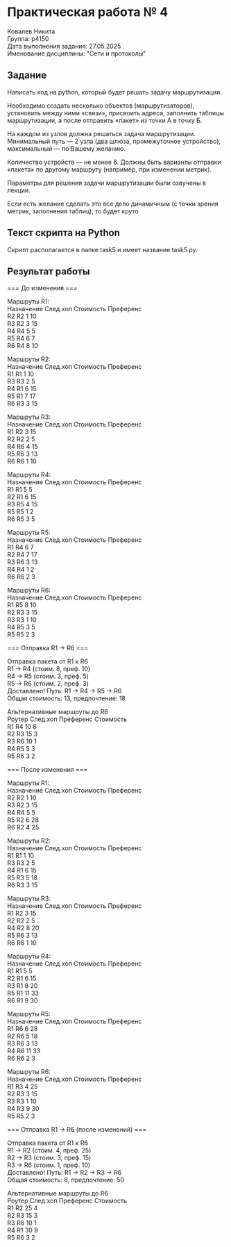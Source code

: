 # Практическая работа № 4
Ковалев Никита  
Группа: p4150  
Дата выполнения задания: 27.05.2025  
Именование дисциплины: "Сети и протоколы"  
## Задание
Написать код на python, который будет решать задачу маршрутизации. 

Необходимо создать несколько объектов (маршрутизаторов), установить между ними «связи», присвоить адреса, заполнить таблицы маршрутизации, а после отправить «пакет» из точки А в точку Б. 

На каждом из узлов должна решаться задача маршрутизации. Минимальный путь — 2 узла (два шлюза, промежуточное устройство), максимальный — по Вашему желанию. 

Количество устройств — не менее 6. Должны быть варианты отправки «пакета» по другому маршруту (например, при изменении метрик). 

Параметры для решения задачи маршрутизации были озвучены в лекции. 

Если есть желание сделать это все дело динамичным (с точки зрения метрик, заполнения таблиц), то будет круто

## Текст скрипта на Python
Скрипт располагается в папке task5 и имеет название task5.py.
## Результат работы
=== До изменения ===                                                                                                    
                                                                                                                        
Маршруты R1:                                                                                                            
Назначение  След.хоп  Стоимость  Преференс                                                                              
R2          R2        1          10                                                                                     
R3          R2        3          15                                                                                     
R4          R4        5          5                                                                                      
R5          R4        6          7                                                                                      
R6          R4        8          10                                                                                     
                                                                                                                        
Маршруты R2:                                                                                                            
Назначение  След.хоп  Стоимость  Преференс                                                                              
R1          R1        1          10                                                                                     
R3          R3        2          5                                                                                      
R4          R1        6          15                                                                                     
R5          R1        7          17                                                                                     
R6          R3        3          15                                                                                     
                                                                                                                        
Маршруты R3:                                                                                                            
Назначение  След.хоп  Стоимость  Преференс                                                                              
R1          R2        3          15                                                                                     
R2          R2        2          5                                                                                      
R4          R6        4          15                                                                                     
R5          R6        3          13                                                                                     
R6          R6        1          10                                                                                     
                                                                                                                        
Маршруты R4:                                                                                                            
Назначение  След.хоп  Стоимость  Преференс                                                                              
R1          R1        5          5                                                                                      
R2          R1        6          15                                                                                     
R3          R5        4          15                                                                                     
R5          R5        1          2                                                                                      
R6          R5        3          5                                                                                      
                                                                                                                        
Маршруты R5:                                                                                                            
Назначение  След.хоп  Стоимость  Преференс                                                                              
R1          R4        6          7                                                                                      
R2          R4        7          17                                                                                     
R3          R6        3          13                                                                                     
R4          R4        1          2                                                                                      
R6          R6        2          3                                                                                      
                                                                                                                        
Маршруты R6:                                                                                                            
Назначение  След.хоп  Стоимость  Преференс                                                                              
R1          R5        8          10                                                                                     
R2          R3        3          15                                                                                     
R3          R3        1          10                                                                                     
R4          R5        3          5                                                                                      
R5          R5        2          3                                                                                      
                                                                                                                        
=== Отправка R1 → R6 ===                                                                                                
                                                                                                                        
Отправка пакета от R1 к R6                                                                                              
R1 → R4 (стоим. 8, преф. 10)                                                                                            
R4 → R5 (стоим. 3, преф. 5)                                                                                             
R5 → R6 (стоим. 2, преф. 3)                                                                                             
Доставлено! Путь: R1 → R4 → R5 → R6                                                                                     
Общая стоимость: 13, предпочтение: 18                                                                                   
                                                                                                                        
Альтернативные маршруты до R6                                                                                           
Роутер     След.хоп   Преференс    Стоимость                                                                            
R1         R4         10           8                                                                                    
R2         R3         15           3                                                                                    
R3         R6         10           1                                                                                    
R4         R5         5            3                                                                                    
R5         R6         3            2                                                                                    
                                                                                                                        
=== После изменения ===                                                                                                 
                                                                                                                        
Маршруты R1:                                                                                                            
Назначение  След.хоп  Стоимость  Преференс                                                                              
R2          R2        1          10                                                                                     
R3          R2        3          15                                                                                     
R4          R4        5          5                                                                                      
R5          R2        6          28                                                                                     
R6          R2        4          25                                                                                     
                                                                                                                        
Маршруты R2:                                                                                                            
Назначение  След.хоп  Стоимость  Преференс                                                                              
R1          R1        1          10                                                                                     
R3          R3        2          5                                                                                      
R4          R1        6          15                                                                                     
R5          R3        5          18                                                                                     
R6          R3        3          15                                                                                     
                                                                                                                        
Маршруты R3:                                                                                                            
Назначение  След.хоп  Стоимость  Преференс                                                                              
R1          R2        3          15                                                                                     
R2          R2        2          5                                                                                      
R4          R2        8          20                                                                                     
R5          R6        3          13                                                                                     
R6          R6        1          10                                                                                     
                                                                                                                        
Маршруты R4:                                                                                                            
Назначение  След.хоп  Стоимость  Преференс                                                                              
R1          R1        5          5                                                                                      
R2          R1        6          15                                                                                     
R3          R1        8          20                                                                                     
R5          R1        11         33                                                                                     
R6          R1        9          30                                                                                     
                                                                                                                        
Маршруты R5:                                                                                                            
Назначение  След.хоп  Стоимость  Преференс                                                                              
R1          R6        6          28                                                                                     
R2          R6        5          18                                                                                     
R3          R6        3          13                                                                                     
R4          R6        11         33                                                                                     
R6          R6        2          3                                                                                      
                                                                                                                        
Маршруты R6:                                                                                                            
Назначение  След.хоп  Стоимость  Преференс                                                                              
R1          R3        4          25                                                                                     
R2          R3        3          15                                                                                     
R3          R3        1          10                                                                                     
R4          R3        9          30                                                                                     
R5          R5        2          3                                                                                      
                                                                                                                        
=== Отправка R1 → R6 (после изменений) ===                                                                              
                                                                                                                        
Отправка пакета от R1 к R6                                                                                              
R1 → R2 (стоим. 4, преф. 25)                                                                                            
R2 → R3 (стоим. 3, преф. 15)                                                                                            
R3 → R6 (стоим. 1, преф. 10)                                                                                            
Доставлено! Путь: R1 → R2 → R3 → R6                                                                                     
Общая стоимость: 8, предпочтение: 50                                                                                    
                                                                                                                        
Альтернативные маршруты до R6                                                                                           
Роутер     След.хоп   Преференс    Стоимость                                                                            
R1         R2         25           4                                                                                    
R2         R3         15           3                                                                                    
R3         R6         10           1                                                                                    
R4         R1         30           9                                                                                    
R5         R6         3            2                                                                                    
                                                                                                                        
